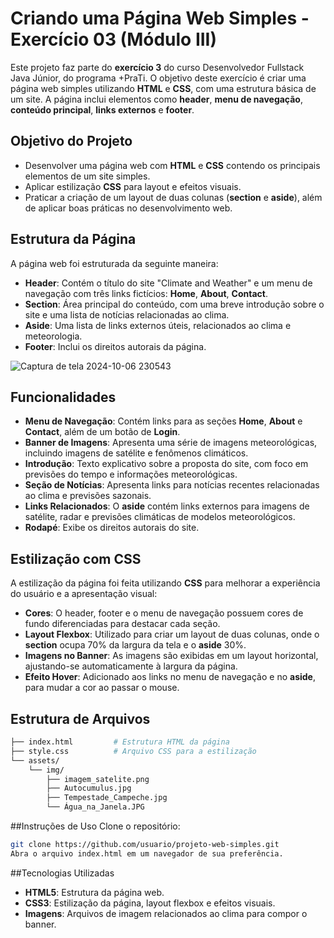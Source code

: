 # Criando uma Página Web Simples - Exercício 03 (Módulo III)

Este projeto faz parte do **exercício 3** do curso Desenvolvedor Fullstack Java Júnior, do programa +PraTi. O objetivo deste exercício é criar uma página web 
simples utilizando **HTML** e **CSS**, com uma estrutura básica de um site. A página inclui elementos como **header**, **menu de navegação**, **conteúdo principal**, 
**links externos** e **footer**.

## Objetivo do Projeto

- Desenvolver uma página web com **HTML** e **CSS** contendo os principais elementos de um site simples.
- Aplicar estilização **CSS** para layout e efeitos visuais.
- Praticar a criação de um layout de duas colunas (**section** e **aside**), além de aplicar boas práticas no desenvolvimento web.

## Estrutura da Página

A página web foi estruturada da seguinte maneira:

- **Header**: Contém o título do site "Climate and Weather" e um menu de navegação com três links fictícios: **Home**, **About**, **Contact**.
- **Section**: Área principal do conteúdo, com uma breve introdução sobre o site e uma lista de notícias relacionadas ao clima.
- **Aside**: Uma lista de links externos úteis, relacionados ao clima e meteorologia.
- **Footer**: Inclui os direitos autorais da página.

![Captura de tela 2024-10-06 230543](https://github.com/user-attachments/assets/a71615ce-0c1c-4d25-a9a1-cefaeffb3db2)

## Funcionalidades

- **Menu de Navegação**: Contém links para as seções **Home**, **About** e **Contact**, além de um botão de **Login**.
- **Banner de Imagens**: Apresenta uma série de imagens meteorológicas, incluindo imagens de satélite e fenômenos climáticos.
- **Introdução**: Texto explicativo sobre a proposta do site, com foco em previsões do tempo e informações meteorológicas.
- **Seção de Notícias**: Apresenta links para notícias recentes relacionadas ao clima e previsões sazonais.
- **Links Relacionados**: O **aside** contém links externos para imagens de satélite, radar e previsões climáticas de modelos meteorológicos.
- **Rodapé**: Exibe os direitos autorais do site.

## Estilização com CSS

A estilização da página foi feita utilizando **CSS** para melhorar a experiência do usuário e a apresentação visual:

- **Cores**: O header, footer e o menu de navegação possuem cores de fundo diferenciadas para destacar cada seção.
- **Layout Flexbox**: Utilizado para criar um layout de duas colunas, onde o **section** ocupa 70% da largura da tela e o **aside** 30%.
- **Imagens no Banner**: As imagens são exibidas em um layout horizontal, ajustando-se automaticamente à largura da página.
- **Efeito Hover**: Adicionado aos links no menu de navegação e no **aside**, para mudar a cor ao passar o mouse.

## Estrutura de Arquivos

```bash
├── index.html         # Estrutura HTML da página
├── style.css          # Arquivo CSS para a estilização
└── assets/
    └── img/
        ├── imagem_satelite.png
        ├── Autocumulus.jpg
        ├── Tempestade_Campeche.jpg
        └── Água_na_Janela.JPG
```
##Instruções de Uso
Clone o repositório:

```bash
git clone https://github.com/usuario/projeto-web-simples.git
Abra o arquivo index.html em um navegador de sua preferência.
```

##Tecnologias Utilizadas
- **HTML5**: Estrutura da página web.
- **CSS3**: Estilização da página, layout flexbox e efeitos visuais.
- **Imagens**: Arquivos de imagem relacionados ao clima para compor o banner.
